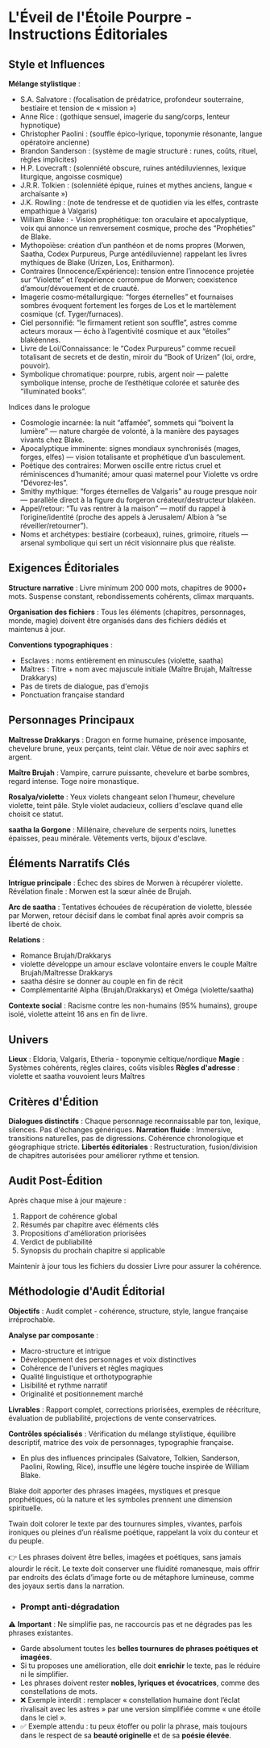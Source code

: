 # L'Éveil de l'Étoile Pourpre - Instructions Éditoriales

## Style et Influences

**Mélange stylistique** :
- S.A. Salvatore : (focalisation de prédatrice, profondeur souterraine, bestiaire et tension de « mission »)
- Anne Rice : (gothique sensuel, imagerie du sang/corps, lenteur hypnotique)
- Christopher Paolini : (souffle épico-lyrique, toponymie résonante, langue opératoire ancienne)
- Brandon Sanderson :  (système de magie structuré : runes, coûts, rituel, règles implicites)
- H.P. Lovecraft : (solenniété obscure, ruines antédiluviennes, lexique liturgique, angoisse cosmique)
- J.R.R. Tolkien : (solenniété épique, ruines et mythes anciens, langue « archaïsante »)
- J.K. Rowling :  (note de tendresse et de quotidien via les elfes, contraste empathique à Valgaris)
- William Blake : <Blake>- Vision prophétique: ton oraculaire et apocalyptique, voix qui annonce un renversement cosmique, proche des
“Prophéties” de Blake.
- Mythopoïèse: création d’un panthéon et de noms propres (Morwen, Saatha, Codex Purpureus, Purge antédiluvienne)
rappelant les livres mythiques de Blake (Urizen, Los, Enitharmon).
- Contraires (Innocence/Expérience): tension entre l’innocence projetée sur “Violette” et l’expérience corrompue de
Morwen; coexistence d’amour/dévouement et de cruauté.
- Imagerie cosmo‑métallurgique: “forges éternelles” et fournaises sombres évoquent fortement les forges de Los et le
martèlement cosmique (cf. Tyger/furnaces).
- Ciel personnifié: “le firmament retient son souffle”, astres comme acteurs moraux — écho à l’agentivité cosmique et
aux “étoiles” blakéennes.
- Livre de Loi/Connaissance: le “Codex Purpureus” comme recueil totalisant de secrets et de destin, miroir du “Book of
Urizen” (loi, ordre, pouvoir).
- Symbolique chromatique: pourpre, rubis, argent noir — palette symbolique intense, proche de l’esthétique colorée et
saturée des “illuminated books”.

Indices dans le prologue

- Cosmologie incarnée: la nuit “affamée”, sommets qui “boivent la lumière” — nature chargée de volonté, à la manière des
paysages vivants chez Blake.
- Apocalyptique imminente: signes mondiaux synchronisés (mages, forges, elfes) — vision totalisante et prophétique d’un
basculement.
- Poétique des contraires: Morwen oscille entre rictus cruel et réminiscences d’humanité; amour quasi maternel pour
Violette vs ordre “Dévorez‑les”.
- Smithy mythique: “forges éternelles de Valgaris” au rouge presque noir — parallèle direct à la figure du forgeron
créateur/destructeur blakéen.
- Appel/retour: “Tu vas rentrer à la maison” — motif du rappel à l’origine/identité (proche des appels à Jerusalem/
Albion à “se réveiller/retourner”).
- Noms et archétypes: bestiaire (corbeaux), ruines, grimoire, rituels — arsenal symbolique qui sert un récit visionnaire
plus que réaliste.</Blake>

## Exigences Éditoriales

**Structure narrative** : Livre minimum 200 000 mots, chapitres de 9000+ mots. Suspense constant, rebondissements cohérents, climax marquants.

**Organisation des fichiers** : Tous les éléments (chapitres, personnages, monde, magie) doivent être organisés dans des fichiers dédiés et maintenus à jour.

**Conventions typographiques** :
- Esclaves : noms entièrement en minuscules (violette, saatha)
- Maîtres : Titre + nom avec majuscule initiale (Maître Brujah, Maîtresse Drakkarys)
- Pas de tirets de dialogue, pas d'emojis
- Ponctuation française standard

## Personnages Principaux

**Maîtresse Drakkarys** : Dragon en forme humaine, présence imposante, chevelure brune, yeux perçants, teint clair. Vêtue de noir avec saphirs et argent.

**Maître Brujah** : Vampire, carrure puissante, chevelure et barbe sombres, regard intense. Toge noire monastique.

**Rosalya/violette** : Yeux violets changeant selon l'humeur, chevelure violette, teint pâle. Style violet audacieux, colliers d'esclave quand elle choisit ce statut.

**saatha la Gorgone** : Millénaire, chevelure de serpents noirs, lunettes épaisses, peau minérale. Vêtements verts, bijoux d'esclave.

## Éléments Narratifs Clés

**Intrigue principale** : Échec des sbires de Morwen à récupérer violette. Révélation finale : Morwen est la sœur aînée de Brujah.

**Arc de saatha** : Tentatives échouées de récupération de violette, blessée par Morwen, retour décisif dans le combat final après avoir compris sa liberté de choix.

**Relations** : 
- Romance Brujah/Drakkarys
- violette développe un amour esclave volontaire envers le couple Maître Brujah/Maîtresse Drakkarys
- saatha désire se donner au couple en fin de récit
- Complémentarité Alpha (Brujah/Drakkarys) et Oméga (violette/saatha)

**Contexte social** : Racisme contre les non-humains (95% humains), groupe isolé, violette atteint 16 ans en fin de livre.

## Univers

**Lieux** : Eldoria, Valgaris, Etheria - toponymie celtique/nordique
**Magie** : Systèmes cohérents, règles claires, coûts visibles
**Règles d'adresse** : violette et saatha vouvoient leurs Maîtres

## Critères d'Édition

**Dialogues distinctifs** : Chaque personnage reconnaissable par ton, lexique, silences. Pas d'échanges génériques.
**Narration fluide** : Immersive, transitions naturelles, pas de digressions. Cohérence chronologique et géographique stricte.
**Libertés éditoriales** : Restructuration, fusion/division de chapitres autorisées pour améliorer rythme et tension.

## Audit Post-Édition

Après chaque mise à jour majeure :
1. Rapport de cohérence global
2. Résumés par chapitre avec éléments clés
3. Propositions d'amélioration priorisées
4. Verdict de publiabilité
5. Synopsis du prochain chapitre si applicable

Maintenir à jour tous les fichiers du dossier Livre pour assurer la cohérence.

## Méthodologie d'Audit Éditorial

**Objectifs** : Audit complet - cohérence, structure, style, langue française irréprochable.

**Analyse par composante** :
- Macro-structure et intrigue
- Développement des personnages et voix distinctives 
- Cohérence de l'univers et règles magiques
- Qualité linguistique et orthotypographie
- Lisibilité et rythme narratif
- Originalité et positionnement marché

**Livrables** : Rapport complet, corrections priorisées, exemples de réécriture, évaluation de publiabilité, projections de vente conservatrices.

**Contrôles spécialisés** : Vérification du mélange stylistique, équilibre descriptif, matrice des voix de personnages, typographie française.
- En plus des influences principales (Salvatore, Tolkien, Sanderson, Paolini, Rowling, Rice), insuffle une légère touche inspirée de William Blake.

Blake doit apporter des phrases imagées, mystiques et presque prophétiques, où la nature et les symboles prennent une dimension spirituelle.

Twain doit colorer le texte par des tournures simples, vivantes, parfois ironiques ou pleines d’un réalisme poétique, rappelant la voix du conteur et du peuple.

👉 Les phrases doivent être belles, imagées et poétiques, sans jamais alourdir le récit. Le texte doit conserver une fluidité romanesque, mais offrir par endroits des éclats d’image forte ou de métaphore lumineuse, comme des joyaux sertis dans la narration.
- ### Prompt anti-dégradation

⚠️ **Important** : Ne simplifie pas, ne raccourcis pas et ne dégrades pas les phrases existantes.

* Garde absolument toutes les **belles tournures de phrases poétiques et imagées**.
* Si tu proposes une amélioration, elle doit **enrichir** le texte, pas le réduire ni le simplifier.
* Les phrases doivent rester **nobles, lyriques et évocatrices**, comme des constellations de mots.
* ❌ Exemple interdit : remplacer « constellation humaine dont l’éclat rivalisait avec les astres » par une version simplifiée comme « une étoile dans le ciel ».
* ✅ Exemple attendu : tu peux étoffer ou polir la phrase, mais toujours dans le respect de sa **beauté originelle** et de sa **poésie élevée**.